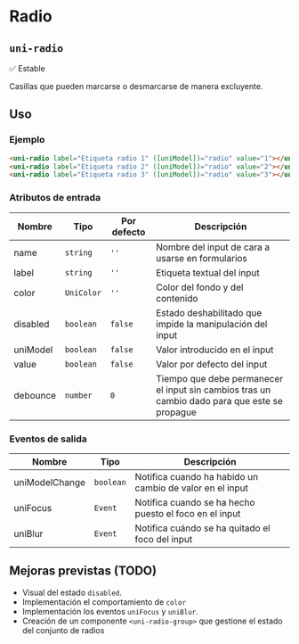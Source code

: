 Radio
===================
`uni-radio`
---
:white_check_mark: Estable

Casillas que pueden marcarse o desmarcarse de manera excluyente.

## Uso

### Ejemplo

```html
<uni-radio label="Etiqueta radio 1" ([uniModel])="radio" value="1"></uni-radio>
<uni-radio label="Etiqueta radio 2" ([uniModel])="radio" value="2"></uni-radio>
<uni-radio label="Etiqueta radio 3" ([uniModel])="radio" value="3"></uni-radio>
```

### Atributos de entrada

| Nombre      | Tipo        | Por defecto | Descripción 
| ----------- | ----------- | ----------- | -----------
| name        | `string`    | `''`        | Nombre del input de cara a usarse en formularios
| label       | `string`    | `''`        | Etiqueta textual del input
| color       | `UniColor`  | `''`        | Color del fondo y del contenido
| disabled    | `boolean`   | `false`     | Estado deshabilitado que impide la manipulación del input
| uniModel    | `boolean`   | `false`     | Valor introducido en el input
| value       | `boolean`   | `false`     | Valor por defecto del input
| debounce    | `number`    | `0`         | Tiempo que debe permanecer el input sin cambios tras un cambio dado para que este se propague

### Eventos de salida

| Nombre          | Tipo      | Descripción
| --------------- | --------- | -----------
| uniModelChange  | `boolean` | Notifica cuando ha habido un cambio de valor en el input
| uniFocus        | `Event`   | Notifica cuando se ha hecho puesto el foco en el input
| uniBlur         | `Event`   | Notifica cuándo se ha quitado el foco del input

## Mejoras previstas (TODO)

- Visual del estado `disabled`.
- Implementación el comportamiento de `color`
- Implementación los eventos `uniFocus` y `uniBlur`.
- Creación de un componente `<uni-radio-group>` que gestione el estado del conjunto de radios
